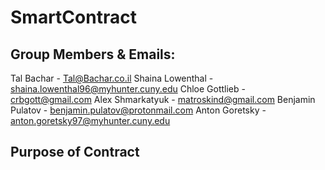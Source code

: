 # SmartContract

## Group Members & Emails:
Tal Bachar - Tal@Bachar.co.il
Shaina Lowenthal - shaina.lowenthal96@myhunter.cuny.edu
Chloe Gottlieb - crbgott@gmail.com
Alex Shmarkatyuk - matroskind@gmail.com
Benjamin Pulatov - benjamin.pulatov@protonmail.com
Anton Goretsky - anton.goretsky97@myhunter.cuny.edu


## Purpose of Contract
